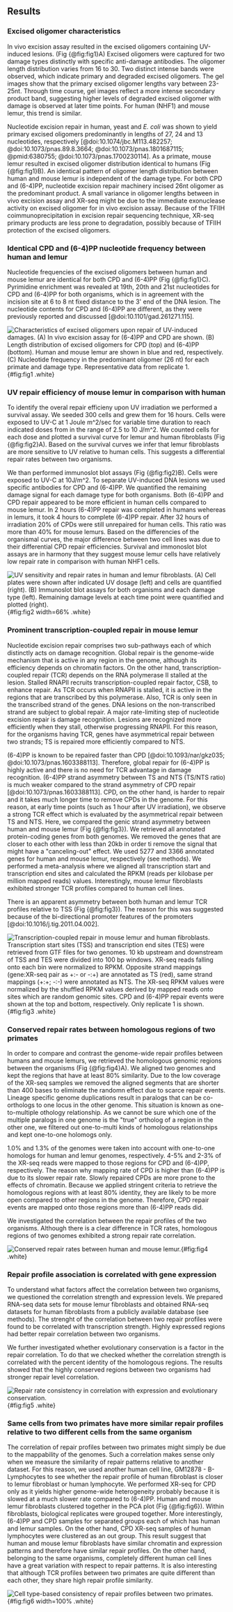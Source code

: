 ## Results

### Excised oligomer characteristics

In vivo excision assay resulted in the excised oligomers containing UV-induced lesions. (Fig {@fig:fig1}A)
Excised oligomers were captured for two damage types distinctly with specific anti-damage antibodies. 
The oligomer length distribution varies from 16 to 30. 
Two distinct intense bands were observed, which indicate primary and degraded excised oligomers. 
The gel images show that the primary excised oligomer lengths vary between 23-25nt.
Through time course, gel images reflect a more intense secondary product band, suggesting higher levels of degraded excised oligomer with damage is observed at later time points. 
For human (NHF1) and mouse lemur, this trend is similar. 

Nucleotide excision repair in human, yeast and *E. coli* was shown to yield primary excised oligomers predominantly in lengths of 27, 24 and 13 nucleotides, respectively [@doi:10.1074/jbc.M113.482257; @doi:10.1073/pnas.89.8.3664; @doi:10.1073/pnas.1801687115; @pmid:6380755; @doi:10.1073/pnas.1700230114]. 
As a primate, mouse lemur resulted in excised oligomer distribution identical to humans (Fig {@fig:fig1}B). 
An identical pattern of oligomer length distribution between human and mouse lemur is independent of the damage type. 
For both CPD and (6-4)PP, nucleotide excision repair machinery incised 26nt oligomer as the predominant product. 
A small variance in oligomer lengths between in vivo excision assay and XR-seq might be due to the immediate exonuclease activity on excised oligomer for in vivo excision assay. 
Because of the TFIIH coimmunoprecipitation in excision repair sequencing technique, XR-seq primary products are less prone to degradation, possibly because of TFIIH protection of the excised oligomers.

### Identical CPD and (6-4)PP nucleotide frequency between human and lemur

Nucleotide frequencies of the excised oligomers between human and mouse lemur are identical for both CPD and (6-4)PP (Fig {@fig:fig1}C). 
Pyrimidine enrichment was revealed at 19th, 20th and 21st nucleotides for CPD and (6-4)PP for both organisms, which is in agreement with the incision site at 6 to 8 nt fixed distance to the 3' end of the DNA lesion. 
The nucleotide contents for CPD and (6-4)PP are different, as they were previously reported and discussed [@doi:10.1101/gad.261271.115].

![ Characteristics of excised oligomers upon repair of UV-induced damages. 
*(A)* In vivo excision assay for (6-4)PP and CPD are shown. 
*(B)* Length distribution of excised oligomers for CPD (top) and (6-4)PP (bottom). Human and mouse lemur are shown in blue and red, respectively. 
*(C)* Nucleotide frequency in the predominant oligomer (26 nt) for each primate and damage type. Representative data from replicate 1.
](images/fig-1.png){#fig:fig1 .white}

### UV repair efficiency of mouse lemur in comparison with human

To identify the overal repair efficieny upon UV irradiation we performed a survival assay. 
We seeded 300 cells and grew them for 16 hours. 
Cells were exposed to UV-C at 1 Joule m^2/sec for variable time duration to reach indicated doses from in the range of 2.5 to 10 J/m^2.
We counted cells for each dose and plotted a survival curve for lemur and human fibroblasts (Fig {@fig:fig2}A).
Based on the survival curves we infer that lemur fibroblasts are more sensitive to UV relative to human cells. 
This suggests a differential repair rates between two organisms. 

We than performed immunoslot blot assays (Fig {@fig:fig2}B).
Cells were exposed to UV-C at 10J/m^2. 
To separate UV-induced DNA lesions we used specific antibodies for CPD and (6-4)PP. 
We quantified the remaining damage signal for each damage type for both organisms. 
Both (6-4)PP and CPD repair appeared to be more efficient in human cells compared to mouse lemur. 
In 2 hours (6-4)PP repair was completed in humans wehereas in lemurs, it took 4 hours to complete (6-4)PP repair. 
After 32 hours of irradiation 20% of CPDs were still unrepaired for human cells. 
This ratio was more than 40% for mouse lemurs. 
Based on the differencies of the organismal curves, the major difference between two cell lines was due to their differential CPD repair efficiencies.
Survival and immonoslot blot assays are in harmony that they suggest mouse lemur cells have relatively low repair rate in comparison with human NHF1 cells.

![ UV sensitivity and repair rates in human and lemur fibroblasts. 
*(A)* Cell plates were shown after indicated UV dosage (left) and cells are quantified (right).
*(B)* Immunoslot blot assays for both organisms and each damage type (left).
Remaining damage levels at each time point were quantified and plotted (right).
](images/fig-2.png){#fig:fig2 width=66% .white}

### Prominent transcription-coupled repair in mouse lemur

Nucleotide excision repair comprises two sub-pathways each of which distinctly acts on damage recognition. 
Global repair is the genome-wide mechanism that is active in any region in the genome, although its efficiency depends on chromatin factors. 
On the other hand, transcription-coupled repair (TCR) depends on the RNA polymerase II stalled at the lesion. 
Stalled RNAPII recruits transcription-coupled repair factor, CSB, to enhance repair. 
As TCR occurs when RNAPII is stalled, it is active in the regions that are transcribed by this polymerase. 
Also, TCR is only seen in the transcribed strand of the genes. 
DNA lesions on the non-transcribed strand are subject to global repair. 
A major rate-limiting step of nucleotide excision repair is damage recognition. 
Lesions are recognized more efficiently when they stall, otherwise progressing RNAPII. 
For this reason, for the organisms having TCR, genes have asymmetrical repair between two strands; TS is repaired more efficiently compared to NTS. 

(6-4)PP is known to be repaired faster than CPD [@doi:10.1093/nar/gkz035; @doi:10.1073/pnas.1603388113]. 
Therefore, global repair for (6-4)PP is highly active and there is no need for TCR advantage in damage recognition. 
(6-4)PP strand asymmetry between TS and NTS (TS/NTS ratio) is much weaker compared to the strand asymmetry of CPD repair [@doi:10.1073/pnas.1603388113].
CPD, on the other hand, is harder to repair and it takes much longer time to remove CPDs in the genome. 
For this reason, at early time points (such as 1 hour after UV irradiation), we observe a strong TCR effect which is evaluated by the asymmetrical repair between TS and NTS. 
Here, we compared the genic strand asymmetry between human and mouse lemur (Fig {@fig:fig3}). 
We retrieved all annotated protein-coding genes from both genomes. 
We removed the genes that are closer to each other with less than 20kb in order ti remove the signal that might have a "canceling-out" effect. 
We used 5277 and 3366 annotated genes for human and mouse lemur, respectively (see methods). 
We performed a meta-analysis where we aligned all transcription start and transcription end sites and calculated the RPKM (reads per kilobase per million mapped reads) values.
Interestingly, mouse lemur fibroblasts exhibited stronger TCR profiles compared to human cell lines. 

There is an apparent asymmetry between both human and lemur TCR profiles relative to TSS (Fig {@fig:fig3}). 
The reason for this was suggested because of the bi-directional promoter features of the promoters [@doi:10.1016/j.tig.2011.04.002].

![ Transcription-coupled repair in mouse lemur and human fibroblasts. Transcription start sites (TSS) and transcription end sites (TES) were retrieved from GTF files for two genomes. 
10 kb upstream and downstream of TSS and TES were divided into 100 bp windows. 
XR-seq reads falling onto each bin were normalized to RPKM. 
Opposite strand mappings (gene:XR-seq pair as +:- or -:+) are annotated as TS (red), same strand mappings (+:+; -:-) were annotated as NTS. 
The XR-seq RPKM values were normalized by the shuffled RPKM values derived by mapped reads onto sites which are random genomic sites. 
CPD and (6-4)PP repair events were shown at the top and bottom, respectively. 
Only replicate 1 is shown.
](images/fig-3.png){#fig:fig3 .white}


### Conserved repair rates between homologous regions of two primates

In order to compare and contrast the genome-wide repair profiles between humans and mouse lemurs, we retrieved the homologous genomic regions between the organisms (Fig {@fig:fig4}A). 
We aligned two genomes and kept the regions that have at least 80% similarity.
Due to the low coverage of the XR-seq samples we removed the aligned segments that are shorter than 400 bases to eliminate the randomn effect due to scarce repair events. 
Lineage specific genome duplications result in paralogs that can be co-orthologs to one locus in the other genome. 
This situation is known as one-to-multiple othology relationship. 
As we cannot be sure which one of the multiple paralogs in one genome is the "true" ortholog of a region in the other one, we filtered out one-to-multi kinds of homologous relationships and kept one-to-one holomogs only.

1.0% and 1.3% of the genomes were taken into account with one-to-one homologs for human and lemur genomes, respectively.
4-5% and 2-3% of the XR-seq reads were mapped to those regions for CPD and (6-4)PP, respectively.
The reason why mapping rate of CPD is higher than (6-4)PP is due to its slower repair rate.
Slowly repaired CPDs are more prone to the effects of chromatin. 
Because we applied stringent criteria to retrieve the homologous regions with at least 80% identity, they are likely to be more open compared to other regions in the genome.
Therefore, CPD repair events are mapped onto those regions more than (6-4)PP reads did.

We investigated the correlation between the repair profiles of the two organisms. 
Although there is a clear difference in TCR rates, homologous regions of two genomes exhibited a strong repair rate correlation.

![ **Conserved repair rates between human and mouse lemur.**
](images/fig4.png){#fig:fig4 .white}

### Repair profile association is correlated with gene expression

To understand what factors affect the correlation between two organisms, we questioned the correlation strength and expression levels. 
We prepared RNA-seq data sets for mouse lemur fibroblasts and obtained RNA-seq datasets for human fibroblasts from a publicly available database (see methods). 
The strenght of the correlation between two repair profiles were found to be correlated with transcription strength.
Highly expressed regions had better repair correlation between two organisms.

We further investigated whether evolutionary conservation is a factor in the repair correlation. 
To do that we checked whether the correlation strength is correlated with the percent identity of the homologous regions. 
The results showed that the highly conserved regions between two organisms had stronger repair level correlation. 

![ **Repair rate consistency in correlation with expression and evolutionary conservation.**
](images/fig5.png){#fig:fig5 .white}

### Same cells from two primates have more similar repair profiles relative to two different cells from the same organism

The correlation of repair profiles between two primates might simply be due to the mappability of the genomes. 
Such a correlation makes sense only when we measure the similarity of repair patterns relative to another dataset. 
For this reason, we used another human cell line, GM12878 - B-Lymphocytes to see whether the repair profile of human fibroblast is closer to lemur fibroblast or human lymphocyte.
We performed XR-seq for CPD only as it yields higher genome-wide heterogeneity probably because it is slowed at a much slower rate compared to (6-4)PP.
Human and mouse lemur fibroblasts clustered together in the PCA plot (Fig {@fig:fig6}). 
Within fibroblasts, biological replicates were grouped together. 
More interestingly, (6-4)PP and CPD samples for separated groups each of which has human and lemur samples.
On the other hand, CPD XR-seq samples of human lymphocytes were clustered as an out group.
This result suggest that human and mouse lemur fibroblasts have similar chromatin and expression patterns and therefore have similar repair profiles. 
On the other hand, belonging to the same organisms, completely different human cell lines have a great variation with respect to repair patterns.
It is also interesting that although TCR profiles between two primates are quite different than each other, they share high repair profile similarity. 

![ **Cell type-based consistency of repair profiles between two primates.**
](images/fig6.png){#fig:fig6 width=100% .white}